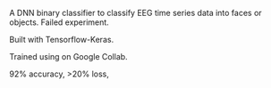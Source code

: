 A DNN binary classifier to classify EEG time series data into faces or objects. Failed experiment.

Built with Tensorflow-Keras. 

Trained using on Google Collab. 

92% accuracy, >20% loss, 

